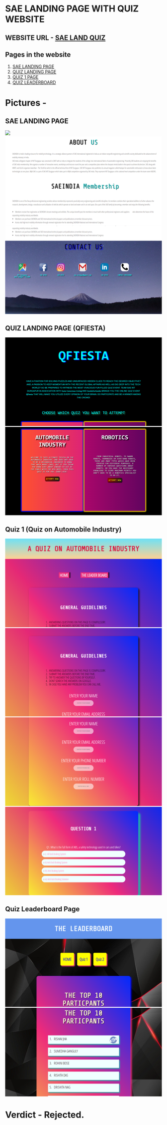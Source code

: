# SAE LANDING PAGE WITH QUIZ WEBSITE

## WEBSITE URL - [SAE LAND QUIZ](https://rishav-jha-mech.github.io/vintage-web-dev/7/NEW/)

## Pages in the website

1. [SAE LANDING PAGE](https://rishav-jha-mech.github.io/seven/NEW/)
2. [QUIZ LANDING PAGE](https://rishav-jha-mech.github.io/seven/NEW/quizland.html)
3. [QUIZ 1 PAGE](https://rishav-jha-mech.github.io/seven/NEW/quiz1.html)
4. [QUIZ LEADERBOARD](https://rishav-jha-mech.github.io/seven/NEW/leaderboard.html)

# Pictures -

## SAE LANDING PAGE

![](gitimages/1.png)
![](gitimages/2.png)
![](gitimages/3.png)

## QUIZ LANDING PAGE (QFIESTA)

![](gitimages/6.png)
![](gitimages/7.png)

## Quiz 1 (Quiz on Automobile Industry)

![](gitimages/11.png)
![](gitimages/12.png)
![](gitimages/13.png)
![](gitimages/14.png)

## Quiz Leaderboard Page

![](gitimages/16.png)
![](gitimages/17.png)

# Verdict - Rejected.

